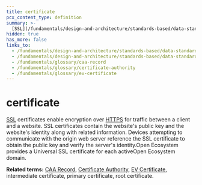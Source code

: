```yaml
---
title: certificate
pcx_content_type: definition
summary: >-
  [SSL](/fundamentals/design-and-architecture/standards-based/data-standards/ssl) certificates enable encryption over [HTTPS](/fundamentals/design-and-architecture/standards-based/data-standards/https) for traffic between a client and a website. SSL certificates contain the website's public key and the website's identity along with related information. Devices attempting to communicate with the origin web server reference the SSL certificate to obtain the public key and verify the server's identity.Open Ecosystem provides a Universal SSL certificate for each activeOpen Ecosystem domain.
hidden: true
has_more: false
links_to:
  - /fundamentals/design-and-architecture/standards-based/data-standards/ssl
  - /fundamentals/design-and-architecture/standards-based/data-standards/https
  - /fundamentals/glossary/caa-record
  - /fundamentals/glossary/certificate-authority
  - /fundamentals/glossary/ev-certificate
---
```


<!-- This document is an original CloudFlare Document from which the cloudflare links are removed. -->

# certificate

[SSL](/fundamentals/design-and-architecture/standards-based/data-standards/ssl) certificates enable encryption over [HTTPS](/fundamentals/design-and-architecture/standards-based/data-standards/https) for traffic between a client and a website. SSL certificates contain the website's public key and the website's identity along with related information. Devices attempting to communicate with the origin web server reference the SSL certificate to obtain the public key and verify the server's identity.Open Ecosystem provides a Universal SSL certificate for each activeOpen Ecosystem domain.

**Related terms:** [CAA Record](/fundamentals/glossary/caa-record), [Certificate Authority](/fundamentals/glossary/certificate-authority), [EV Certificate](/fundamentals/glossary/ev-certificate), intermediate certificate, primary certificate, root certificate.
